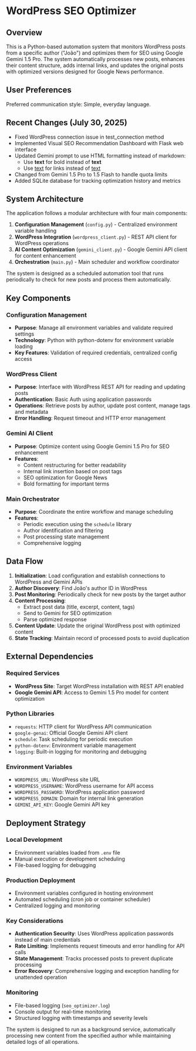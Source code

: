 # WordPress SEO Optimizer

## Overview

This is a Python-based automation system that monitors WordPress posts from a specific author ("João") and optimizes them for SEO using Google Gemini 1.5 Pro. The system automatically processes new posts, enhances their content structure, adds internal links, and updates the original posts with optimized versions designed for Google News performance.

## User Preferences

Preferred communication style: Simple, everyday language.

## Recent Changes (July 30, 2025)
- Fixed WordPress connection issue in test_connection method
- Implemented Visual SEO Recommendation Dashboard with Flask web interface
- Updated Gemini prompt to use HTML formatting instead of markdown:
  - Use <b>text</b> for bold instead of **text**
  - Use <a href="url">text</a> for links instead of [text](url)
- Changed from Gemini 1.5 Pro to 1.5 Flash to handle quota limits
- Added SQLite database for tracking optimization history and metrics

## System Architecture

The application follows a modular architecture with four main components:

1. **Configuration Management** (`config.py`) - Centralized environment variable handling
2. **WordPress Integration** (`wordpress_client.py`) - REST API client for WordPress operations
3. **AI Content Optimization** (`gemini_client.py`) - Google Gemini API client for content enhancement
4. **Orchestration** (`main.py`) - Main scheduler and workflow coordinator

The system is designed as a scheduled automation tool that runs periodically to check for new posts and process them automatically.

## Key Components

### Configuration Management
- **Purpose**: Manage all environment variables and validate required settings
- **Technology**: Python with python-dotenv for environment variable loading
- **Key Features**: Validation of required credentials, centralized config access

### WordPress Client
- **Purpose**: Interface with WordPress REST API for reading and updating posts
- **Authentication**: Basic Auth using application passwords
- **Operations**: Retrieve posts by author, update post content, manage tags and metadata
- **Error Handling**: Request timeout and HTTP error management

### Gemini AI Client
- **Purpose**: Optimize content using Google Gemini 1.5 Pro for SEO enhancement
- **Features**: 
  - Content restructuring for better readability
  - Internal link insertion based on post tags
  - SEO optimization for Google News
  - Bold formatting for important terms

### Main Orchestrator
- **Purpose**: Coordinate the entire workflow and manage scheduling
- **Features**:
  - Periodic execution using the `schedule` library
  - Author identification and filtering
  - Post processing state management
  - Comprehensive logging

## Data Flow

1. **Initialization**: Load configuration and establish connections to WordPress and Gemini APIs
2. **Author Discovery**: Find João's author ID in WordPress
3. **Post Monitoring**: Periodically check for new posts by the target author
4. **Content Processing**: 
   - Extract post data (title, excerpt, content, tags)
   - Send to Gemini for SEO optimization
   - Parse optimized response
5. **Content Update**: Update the original WordPress post with optimized content
6. **State Tracking**: Maintain record of processed posts to avoid duplication

## External Dependencies

### Required Services
- **WordPress Site**: Target WordPress installation with REST API enabled
- **Google Gemini API**: Access to Gemini 1.5 Pro model for content optimization

### Python Libraries
- `requests`: HTTP client for WordPress API communication
- `google-genai`: Official Google Gemini API client
- `schedule`: Task scheduling for periodic execution
- `python-dotenv`: Environment variable management
- `logging`: Built-in logging for monitoring and debugging

### Environment Variables
- `WORDPRESS_URL`: WordPress site URL
- `WORDPRESS_USERNAME`: WordPress username for API access
- `WORDPRESS_PASSWORD`: WordPress application password
- `WORDPRESS_DOMAIN`: Domain for internal link generation
- `GEMINI_API_KEY`: Google Gemini API key

## Deployment Strategy

### Local Development
- Environment variables loaded from `.env` file
- Manual execution or development scheduling
- File-based logging for debugging

### Production Deployment
- Environment variables configured in hosting environment
- Automated scheduling (cron job or container scheduler)
- Centralized logging and monitoring

### Key Considerations
- **Authentication Security**: Uses WordPress application passwords instead of main credentials
- **Rate Limiting**: Implements request timeouts and error handling for API calls
- **State Management**: Tracks processed posts to prevent duplicate processing
- **Error Recovery**: Comprehensive logging and exception handling for unattended operation

### Monitoring
- File-based logging (`seo_optimizer.log`)
- Console output for real-time monitoring
- Structured logging with timestamps and severity levels

The system is designed to run as a background service, automatically processing new content from the specified author while maintaining detailed logs of all operations.